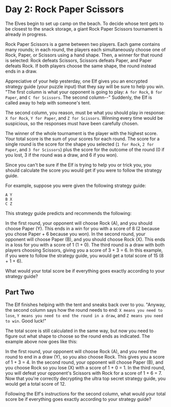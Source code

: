 # Day 2: Rock Paper Scissors

The Elves begin to set up camp on the beach. To decide whose tent gets to be closest to the snack storage,
a giant Rock Paper Scissors tournament is already in progress.

Rock Paper Scissors is a game between two players. Each game contains many rounds; in each round,
the players each simultaneously choose one of Rock, Paper, or Scissors using a hand shape.
Then, a winner for that round is selected: Rock defeats Scissors, Scissors defeats Paper, and Paper defeats Rock.
If both players choose the same shape, the round instead ends in a draw.

Appreciative of your help yesterday, one Elf gives you an encrypted strategy guide
(your puzzle input) that they say will be sure to help you win. "The first column is what your opponent
is going to play: `A for Rock`, `B for Paper`, and `C for Scissors`. The second column--" Suddenly, the Elf
is called away to help with someone's tent.

The second column, you reason, must be what you should play in response: `X for Rock`, `Y for Paper`, and `Z for Scissors`.
Winning every time would be suspicious, so the responses must have been carefully chosen.

The winner of the whole tournament is the player with the highest score. Your total score is the sum of your scores
for each round. The score for a single round is the score for the shape you selected (`1 for Rock`, `2 for Paper`,
and `3 for Scissors`) plus the score for the outcome of the round (0 if you lost, 3 if the round was a draw, and 6 if you won).

Since you can't be sure if the Elf is trying to help you or trick you, you should calculate the score you would get
if you were to follow the strategy guide.

For example, suppose you were given the following strategy guide:

```
A Y
B X
C Z
```

This strategy guide predicts and recommends the following:

In the first round, your opponent will choose Rock (A), and you should choose Paper (Y). This ends in a win for you with a score of 8 (2 because you chose Paper + 6 because you won).
In the second round, your opponent will choose Paper (B), and you should choose Rock (X). This ends in a loss for you with a score of 1 (1 + 0).
The third round is a draw with both players choosing Scissors, giving you a score of 3 + 3 = 6.
In this example, if you were to follow the strategy guide, you would get a total score of 15 (8 + 1 + 6).

What would your total score be if everything goes exactly according to your strategy guide?

## Part Two

The Elf finishes helping with the tent and sneaks back over to you. "Anyway, the second column says how the round needs to end: `X means you need to lose`, `Y means you need to end the round in a draw`, and `Z means you need to win`. Good luck!"

The total score is still calculated in the same way, but now you need to figure out what shape to choose so the round ends as indicated. The example above now goes like this:

In the first round, your opponent will choose Rock (A), and you need the round to end in a draw (Y), so you also choose Rock. This gives you a score of 1 + 3 = 4.
In the second round, your opponent will choose Paper (B), and you choose Rock so you lose (X) with a score of 1 + 0 = 1.
In the third round, you will defeat your opponent's Scissors with Rock for a score of 1 + 6 = 7.
Now that you're correctly decrypting the ultra top secret strategy guide, you would get a total score of 12.

Following the Elf's instructions for the second column, what would your total score be if everything goes exactly according to your strategy guide?

